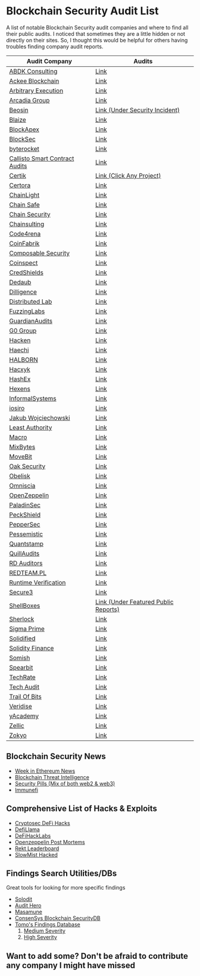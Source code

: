 # Blockchain Security Audit List
A list of notable Blockchain Security audit companies and where to find all their public audits. I noticed that sometimes they are a little hidden or not directly on their sites. So, I thought this would be helpful for others having troubles finding company audit reports.

| Audit Company                                                                        | Audits 
|---|---|
| [ABDK Consulting](https://www.abdk.consulting/)                                      | [Link](https://github.com/abdk-consulting/audits)                                                   |
| [Ackee Blockchain](https://ackeeblockchain.com/blog/)                                | [Link](https://ackeeblockchain.com/blog/category/audits/)                                           |
| [Arbitrary Execution](https://www.arbitraryexecution.com/blog/)                      | [Link](https://github.com/arbitraryexecution/publications)                                           |
| [Arcadia Group](https://arcadiamgroup.com/)                                          | [Link](https://docs.arcadia.agency/audits-and-code-reviews/directory)                               |
| [Beosin](https://beosin.com/)                                                        | [Link (Under Security Incident)](https://beosin.com/resources)                                       |
| [Blaize](https://blaize.tech/security/)                                              | [Link](https://blaize.tech/clients/)   
| [BlockApex](https://blockapex.io)                                                    | [Link](https://blockapex.io/audit-reports/)   
| [BlockSec](https://blocksecteam.com)                                                 | [Link](https://github.com/blocksecaudit/report)                                                     |
| [byterocket](https://byterocket.com/)                                                | [Link](https://byterocket.com/audits)                                                               |
| [Callisto Smart Contract Audits](https://callisto.network/smart-contract-audit/)     | [Link](https://callisto.network/security-audits/)                                                   |
| [Certik](https://www.certik.org/)                                                    | [Link (Click Any Project)](https://www.certik.com/)                                                 |
| [Certora](https://www.certora.com/)                                                  | [Link](https://www.certora.com/#Reports)                                                             |
| [ChainLight](https://chainlight.io/)                                                 | [Link](https://github.com/theori-io/web3-publications)                                               |
| [Chain Safe](https://chainsafe.io/)                                                  | [Link](https://github.com/ChainSafe/audits)                                                         |
| [Chain Security](https://chainsecurity.com/)                                         | [Link](https://chainsecurity.com/audits/)                                                           |
| [Chainsulting](https://chainsulting.de/)                                             | [Link](https://github.com/chainsulting/Smart-Contract-Security-Audits)                               |
| [Code4rena](https://code4rena.com/)                                                  | [Link](https://github.com/orgs/code-423n4/repositories?q=findings&type=all&language=&sort=)    |
| [CoinFabrik](https://www.coinfabrik.com/)                                            | [Link](https://blog.coinfabrik.com/category/smart-contracts/smart-contract-audit-smart-contracts/)    |
| [Composable Security](https://composable-security.com/)                              | [Link](https://github.com/ComposableSecurity#professional-collaboration)                             |
| [Coinspect](https://www.coinspect.com/)                                              | [Link](https://github.com/coinspect/publications)                                                   |
| [CredShields](https://credshields.com/index.html)                                    | [Link](https://github.com/Credshields/Audit-Reports)                                                 |
| [Dedaub](https://www.dedaub.com/)                                                    | [Link](https://github.com/Dedaub/audits)                                                             |
| [Dilligence](https://consensys.net/diligence/)                                       | [Link](https://github.com/orgs/ConsenSys/repositories?q=audit&type=all&language=&sort=)    |
| [Distributed Lab](https://distributedlab.com/)                                       | [Link](https://github.com/dl-solidity-library/audits)                                               |
| [FuzzingLabs](https://fuzzinglabs.com/)                                              | [Link](https://fuzzinglabs.com/blockchain-security-fuzzing/)                                         |
| [GuardianAudits](https://guardianaudits.com/)                                        | [Link](https://github.com/GuardianAudits/Audits)                                                     |
| [G0 Group](https://github.com/g0-group)                                              | [Link](https://github.com/g0-group/Audits)                                                           |
| [Hacken](https://hacken.io/)                                                         | [Link](https://hacken.io/audits/)                                                                   |
| [Haechi](https://audit.haechi.io/#main)                                              | [Link](https://audit.haechi.io/archive)                                                             |
| [HALBORN](https://halborn.com/)                                                      | [Link](https://github.com/HalbornSecurity/PublicReports)                                             |
| [Hacxyk](https://hacxyk.com/)                                                        | [Link](https://hacxyk.com/)                                                                         |
| [HashEx](https://hashex.org/)                                                        | [Link](https://blog.hashex.org/tagged/audit)                                                         |
| [Hexens](https://hexens.io/)                                                         | [Link](https://hexens.io/audits)                                                                     |
| [InformalSystems](https://informal.systems/)                                         | [Link](https://github.com/informalsystems/audits)                                                   |
| [iosiro](https://www.iosiro.com/)                                                    | [Link](https://www.iosiro.com/audits)                                                               |
| [Jakub Wojciechowski](https://kudelskisecurity.com)                                  | [Link](https://research.kudelskisecurity.com/?s=audit)                                               |
| [Least Authority](https://leastauthority.com/)                                       | [Link](https://leastauthority.com/security-consulting/published-audits/)                             |
| [Macro](https://0xmacro.com/)                                                        | [Link](https://0xmacro.com/library)                                                                 |
| [MixBytes](https://mixbytes.io/)                                                     | [Link](https://github.com/mixbytes/audits_public)                                                   |
| [MoveBit](https://www.movebit.xyz/)                                                  | [Link](https://www.movebit.xyz/#project)                                                             |
| [Oak Security](https://www.oaksecurity.io/)                                          | [Link](https://github.com/oak-security/audit-reports)                                               |
| [Obelisk](https://obeliskauditing.com/)                                              | [Link](https://obeliskauditing.com/audits)                                                           |
| [Omniscia](https://omniscia.io/about-us)                                             | [Link](https://omniscia.io/)                                                                         |
| [OpenZeppelin](https://openzeppelin.com/)                                            | [Link](https://blog.openzeppelin.com/security-audits/)                                               |
| [PaladinSec](https://paladinsec.co/)                                                 | [Link](https://paladinsec.co/audits/)                                                               |
| [PeckShield](https://peckshield.com/en)                                              | [Link](https://github.com/peckshield/publications/tree/master/audit_reports)                         |
| [PepperSec](https://peppersec.com/)                                                  | [Link](https://github.com/peppersec/public-audit-reports)                                           |
| [Pessemistic](https://pessimistic.io/)                                               | [Link](https://github.com/pessimistic-io/audits)                                                     |
| [Quantstamp](https://quantstamp.com/)                                                | [Link](https://github.com/orgs/quantstamp/repositories?q=review&type=all&language=&sort=)           |
| [QuillAudits](https://audits.quillhash.com/smart-contract-audit)                     | [Link](https://audits.quillhash.com/audits)                                                         |
| [RD Auditors](https://www.rdauditors.com/)                                           | [Link](https://www.rdauditors.com/audits/)                                                           |
| [REDTEAM.PL](https://redteam.pl/)                                                    | [Link](https://github.com/redteampl/public_reports)
| [Runtime Verification](https://runtimeverification.com/)                             | [Link](https://github.com/runtimeverification/publications#smart-contracts-security-audit-and-formal-verification)                                        |
| [Secure3](https://www.secure3.io/)                                                   | [Link](https://github.com/orgs/Secure3Audit/repositories)                                           |
| [ShellBoxes](https://audit.shellboxes.com/)                                          | [Link (Under Featured Public Reports)](https://audit.shellboxes.com/)                               |
| [Sherlock](https://www.sherlock.xyz/)                                                | [Link](https://github.com/sherlock-protocol/sherlock-reports)                                       |
| [Sigma Prime](https://sigmaprime.io/)                                                | [Link](https://github.com/sigp/public-audits)                                                       |
| [Solidified](https://solidified.io/)                                                 | [Link](https://github.com/solidified-platform/audits)                                               |
| [Solidity Finance](https://solidity.finance/)                                        | [Link](https://solidity.finance/audits/)                                                             |
| [Somish](https://www.somish.com/blockchain/smart-contract-audit/)                    | [Link](https://www.somish.com/portfolio)                                                             |
| [Spearbit](https://spearbit.com/)                                                    | [Link](https://github.com/spearbit/portfolio)                                                       |
| [TechRate](https://techrate.org/)                                                    | [Link](https://techrate.org/#product-list)                                                           |
| [Tech Audit](https://www.tech-audit.org/)                                            | [Link](https://github.com/Tech-Audit/Smart-Contract-Audits)                                         |
| [Trail Of Bits](https://www.trailofbits.com/)                                        | [Link](https://github.com/trailofbits/publications#smart-contracts)                                 |
| [Veridise](https://veridise.com/)                                                    | [Link](https://veridise.com/#reports)                                                               |
| [yAcademy](https://yacademy.dev/)                                                    | [Link](https://reports.yacademy.dev/)                                                               |
| [Zellic](https://www.zellic.io/)                                                     | [Link](https://github.com/Zellic/publications)                                                       |
| [Zokyo](https://www.zokyo.io/)                                                       | [Link](https://www.zokyo.io/audit-reports)                                                           |

## Blockchain Security News
* [Week in Ethereum News](https://weekinethereumnews.com/)
* [Blockchain Threat Intelligence](https://newsletter.blockthreat.io/archive)
* [Security Pills (Mix of both web2 & web3)](https://newsletter.securitypills.news/)
* [Immunefi](https://immunefi.medium.com/)

## Comprehensive List of Hacks & Exploits
* [Cryptosec DeFi Hacks](https://cryptosec.info/defi-hacks/)
* [DefiLlama](https://defillama.com/hacks)
* [DeFiHackLabs](https://github.com/SunWeb3Sec/DeFiHackLabs)
* [Openzeppelin Post Mortems](https://forum.openzeppelin.com/t/list-of-ethereum-smart-contracts-post-mortems/1191)
* [Rekt Leaderboard](https://rekt.news/leaderboard/)
* [SlowMist Hacked](https://hacked.slowmist.io/en/)

## Findings Search Utilities/DBs
Great tools for looking for more specific findings
* [Solodit](https://solodit.xyz)
* [Audit Hero](https://audit-hero.com/finding)
* [Masamune](https://masamune.app/?#)
* [ConsenSys Blockchain SecurityDB](https://consensys.github.io/blockchainSecurityDB/)
* [Tomo's Findings Database](https://twitter.com/tom_eth_dev/status/1606832631282565122)
  1. [Medium Severity](https://tom-sol.notion.site/c433c81fc5964fb8b32c59ce98fec3df?v=c5ffb5c86778424c9a1fe3dd6f7f00f3)
  2. [High Severity](https://tom-sol.notion.site/f9d3a62122d34b479b52ea3e0583bd57?v=9c303b31cca845638e78c25da29fa5de)

## Want to add some? Don't be afraid to contribute any company I might have missed
